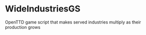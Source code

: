 # WideIndustriesGS
OpenTTD game script that makes served industries multiply as their production grows
